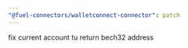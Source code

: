 ```yaml
---
"@fuel-connectors/walletconnect-connector": patch
---
```


fix current account tu return bech32 address
